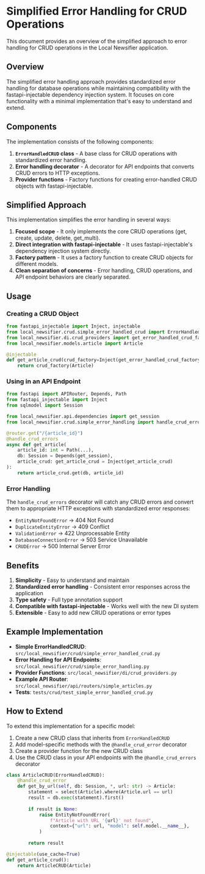 # Simplified Error Handling for CRUD Operations

This document provides an overview of the simplified approach to error handling for CRUD operations in the Local Newsifier application.

## Overview

The simplified error handling approach provides standardized error handling for database operations while maintaining compatibility with the fastapi-injectable dependency injection system. It focuses on core functionality with a minimal implementation that's easy to understand and extend.

## Components

The implementation consists of the following components:

1. **`ErrorHandledCRUD` class** - A base class for CRUD operations with standardized error handling.
2. **Error handling decorator** - A decorator for API endpoints that converts CRUD errors to HTTP exceptions.
3. **Provider functions** - Factory functions for creating error-handled CRUD objects with fastapi-injectable.

## Simplified Approach

This implementation simplifies the error handling in several ways:

1. **Focused scope** - It only implements the core CRUD operations (get, create, update, delete, get_multi).
2. **Direct integration with fastapi-injectable** - It uses fastapi-injectable's dependency injection system directly.
3. **Factory pattern** - It uses a factory function to create CRUD objects for different models.
4. **Clean separation of concerns** - Error handling, CRUD operations, and API endpoint behaviors are clearly separated.

## Usage

### Creating a CRUD Object

```python
from fastapi_injectable import Inject, injectable
from local_newsifier.crud.simple_error_handled_crud import ErrorHandledCRUD
from local_newsifier.di.crud_providers import get_error_handled_crud_factory
from local_newsifier.models.article import Article

@injectable
def get_article_crud(crud_factory=Inject(get_error_handled_crud_factory)):
    return crud_factory(Article)
```

### Using in an API Endpoint

```python
from fastapi import APIRouter, Depends, Path
from fastapi_injectable import Inject
from sqlmodel import Session

from local_newsifier.api.dependencies import get_session
from local_newsifier.crud.simple_error_handling import handle_crud_errors

@router.get("/{article_id}")
@handle_crud_errors
async def get_article(
    article_id: int = Path(...),
    db: Session = Depends(get_session),
    article_crud: get_article_crud = Inject(get_article_crud)
):
    return article_crud.get(db, article_id)
```

### Error Handling

The `handle_crud_errors` decorator will catch any CRUD errors and convert them to appropriate HTTP exceptions with standardized error responses:

- `EntityNotFoundError` -> 404 Not Found
- `DuplicateEntityError` -> 409 Conflict
- `ValidationError` -> 422 Unprocessable Entity
- `DatabaseConnectionError` -> 503 Service Unavailable
- `CRUDError` -> 500 Internal Server Error

## Benefits

1. **Simplicity** - Easy to understand and maintain
2. **Standardized error handling** - Consistent error responses across the application
3. **Type safety** - Full type annotation support
4. **Compatible with fastapi-injectable** - Works well with the new DI system
5. **Extensible** - Easy to add new CRUD operations or error types

## Example Implementation

- **Simple ErrorHandledCRUD**: `src/local_newsifier/crud/simple_error_handled_crud.py`
- **Error Handling for API Endpoints**: `src/local_newsifier/crud/simple_error_handling.py`
- **Provider Functions**: `src/local_newsifier/di/crud_providers.py`
- **Example API Router**: `src/local_newsifier/api/routers/simple_articles.py`
- **Tests**: `tests/crud/test_simple_error_handled_crud.py`

## How to Extend

To extend this implementation for a specific model:

1. Create a new CRUD class that inherits from `ErrorHandledCRUD`
2. Add model-specific methods with the `@handle_crud_error` decorator
3. Create a provider function for the new CRUD class
4. Use the CRUD class in your API endpoints with the `@handle_crud_errors` decorator

```python
class ArticleCRUD(ErrorHandledCRUD):
    @handle_crud_error
    def get_by_url(self, db: Session, *, url: str) -> Article:
        statement = select(Article).where(Article.url == url)
        result = db.exec(statement).first()
        
        if result is None:
            raise EntityNotFoundError(
                f"Article with URL '{url}' not found",
                context={"url": url, "model": self.model.__name__},
            )
        
        return result

@injectable(use_cache=True)
def get_article_crud():
    return ArticleCRUD(Article)
```
